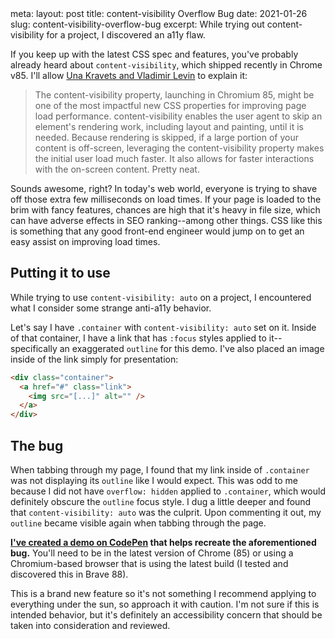 <route lang="yaml">
meta:
  layout: post
  title: content-visibility Overflow Bug
  date: 2021-01-26
  slug: content-visibility-overflow-bug
  excerpt: While trying out content-visibility for a project, I discovered an a11y flaw.
</route>

If you keep up with the latest CSS spec and features, you've probably already heard about `content-visibility`, which shipped recently in Chrome v85. I'll allow [Una Kravets and Vladimir Levin](https://web.dev/content-visibility/) to explain it:

> The content-visibility property, launching in Chromium 85, might be one of the most impactful new CSS properties for improving page load performance. content-visibility enables the user agent to skip an element's rendering work, including layout and painting, until it is needed. Because rendering is skipped, if a large portion of your content is off-screen, leveraging the content-visibility property makes the initial user load much faster. It also allows for faster interactions with the on-screen content. Pretty neat.

Sounds awesome, right? In today's web world, everyone is trying to shave off those extra few milliseconds on load times. If your page is loaded to the brim with fancy features, chances are high that it's heavy in file size, which can have adverse effects in SEO ranking--among other things. CSS like this is something that any good front-end engineer would jump on to get an easy assist on improving load times.

## Putting it to use

While trying to use `content-visibility: auto` on a project, I encountered what I consider some strange anti-a11y behavior.

Let's say I have `.container` with `content-visibility: auto` set on it. Inside of that container, I have a link that has `:focus` styles applied to it--specifically an exaggerated `outline` for this demo. I've also placed an image inside of the link simply for presentation:

```html
<div class="container">
  <a href="#" class="link">
    <img src="[...]" alt="" />
  </a>
</div>
```

## The bug

When tabbing through my page, I found that my link inside of `.container` was not displaying its `outline` like I would expect. This was odd to me because I did not have `overflow: hidden` applied to `.container`, which would definitely obscure the `outline` focus style. I dug a little deeper and found that `content-visibility: auto` was the culprit. Upon commenting it out, my `outline` became visible again when tabbing through the page.

**[I've created a demo on CodePen](https://codepen.io/bloqhead/full/bGwPJLw) that helps recreate the aforementioned bug.** You'll need to be in the latest version of Chrome (85) or using a Chromium-based browser that is using the latest build (I tested and discovered this in Brave 88).

This is a brand new feature so it's not something I recommend applying to everything under the sun, so approach it with caution. I'm not sure if this is intended behavior, but it's definitely an accessibility concern that should be taken into consideration and reviewed.
